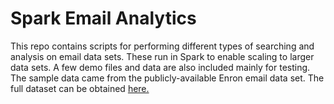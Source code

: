 # Spark Email Analytics

This repo contains scripts for performing different types of searching and analysis on email data sets.
These run in Spark to enable scaling to larger data sets. A few demo files and data are also included
mainly for testing. The sample data came from the publicly-available Enron email data set. The full dataset
can be obtained [here.](https://www.cs.cmu.edu/%7E./enron/enron_mail_20150507.tgz)
